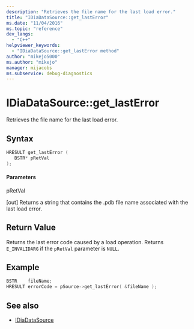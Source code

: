 ```yaml
---
description: "Retrieves the file name for the last load error."
title: "IDiaDataSource::get_lastError"
ms.date: "11/04/2016"
ms.topic: "reference"
dev_langs:
  - "C++"
helpviewer_keywords:
  - "IDiaDataSource::get_lastError method"
author: "mikejo5000"
ms.author: "mikejo"
manager: mijacobs
ms.subservice: debug-diagnostics
---
```

# IDiaDataSource::get_lastError

Retrieves the file name for the last load error.

## Syntax

```C++
HRESULT get_lastError (
   BSTR* pRetVal
);
```

#### Parameters
 pRetVal

[out] Returns a string that contains the .pdb file name associated with the last load error.

## Return Value
 Returns the last error code caused by a load operation. Returns `E_INVALIDARG` if the `pRetVal` parameter is `NULL`.

## Example

```C++
BSTR    fileName;
HRESULT errorCode = pSource->get_lastError( &fileName );
```

## See also
- [IDiaDataSource](../../debugger/debug-interface-access/idiadatasource.md)
